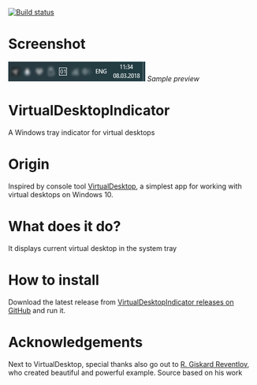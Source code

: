 [![Build status](https://ci.appveyor.com/api/projects/status/6ebto4a79tav3wmmndjb?svg=true)](https://ci.appveyor.com/project/reserfodium/virtualdesktopindicator)

# Screenshot #
![Sample image](sample.png)
*Sample preview*

# VirtualDesktopIndicator #
A Windows tray indicator for virtual desktops

# Origin #
Inspired by console tool [VirtualDesktop](https://github.com/MScholtes/VirtualDesktop "VirtualDesktop"), a simplest app for working with virtual desktops on Windows 10.

# What does it do? #
It displays current virtual desktop in the system tray

# How to install #
Download the latest release from [VirtualDesktopIndicator releases on GitHub](https://github.com/Atrejoe/MarkdownPreview/releases "VirtualDesktopIndicator on GitHub") and run it.

# Acknowledgements #
Next to VirtualDesktop, special thanks also go out to [R. Giskard Reventlov](https://www.codeproject.com/Articles/290013/Formless-System-Tray-Application "Formless System Tray Application"), who created beautiful and powerful example. Source based on his work
